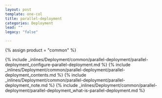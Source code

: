 ```yaml
---
layout: post
template: one-col
title: parallel-deployment
categories: Deployment
lead: ""
legacy: "false"

---
```

{% assign product = "common" %}

{% include _inlines/Deployment/common/parallel-deployment/parallel-deployment_configure-parallel-deployment.md %}
{% include _inlines/Deployment/common/parallel-deployment/parallel-deployment_contents.md %}
{% include _inlines/Deployment/common/parallel-deployment/parallel-deployment_note.md %}
{% include _inlines/Deployment/common/parallel-deployment/parallel-deployment_what-is-parallel-deployment.md %}
